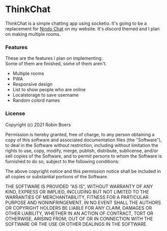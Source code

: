 # ThinkChat

ThinkChat is a simple chatting app using socketio. It's going to be a replacement for [Nindo Chat](https://github.com/RobinBoers/Nindo#nindo) on my website. It's discord themed and I plan on making multiple rooms.

### Features

These are the features I plan on implementing.  
Some of them are finished, some of them aren't.

- Multiple rooms
- PWA
- Responsive design
- List to show people who are online
- Localstorage to save username
- Random colord names

### License

Copyright (c) 2021 Robin Boers

Permission is hereby granted, free of charge, to any person obtaining a copy
of this software and associated documentation files (the "Software"), to deal
in the Software without restriction, including without limitation the rights
to use, copy, modify, merge, publish, distribute, sublicense, and/or sell
copies of the Software, and to permit persons to whom the Software is
furnished to do so, subject to the following conditions:

The above copyright notice and this permission notice shall be included in all
copies or substantial portions of the Software.

THE SOFTWARE IS PROVIDED "AS IS", WITHOUT WARRANTY OF ANY KIND, EXPRESS OR
IMPLIED, INCLUDING BUT NOT LIMITED TO THE WARRANTIES OF MERCHANTABILITY,
FITNESS FOR A PARTICULAR PURPOSE AND NONINFRINGEMENT. IN NO EVENT SHALL THE
AUTHORS OR COPYRIGHT HOLDERS BE LIABLE FOR ANY CLAIM, DAMAGES OR OTHER
LIABILITY, WHETHER IN AN ACTION OF CONTRACT, TORT OR OTHERWISE, ARISING FROM,
OUT OF OR IN CONNECTION WITH THE SOFTWARE OR THE USE OR OTHER DEALINGS IN THE
SOFTWARE.
